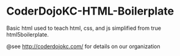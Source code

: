 # CoderDojoKC-HTML-Boilerplate
Basic html used to teach html, css, and js simplified from true html5boilerplate.

@see http://coderdojokc.com/ for details on our organization
